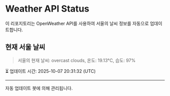 
# Weather API Status

이 리포지토리는 OpenWeather API를 사용하여 서울의 날씨 정보를 자동으로 업데이트합니다.

## 현재 서울 날씨
> 서울의 현재 날씨: overcast clouds, 온도: 19.13°C, 습도: 97%

⏳ 업데이트 시간: 2025-10-07 20:31:32 (UTC)

---
자동 업데이트 봇에 의해 관리됩니다.
